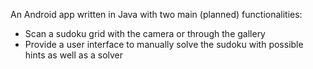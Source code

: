 An Android app written in Java with two main (planned) functionalities:
- Scan a sudoku grid with the camera or through the gallery
- Provide a user interface to manually solve the sudoku with possible hints as well as a solver
